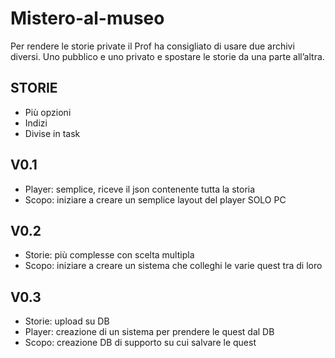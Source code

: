 # Mistero-al-museo

Per rendere le storie private il Prof ha consigliato di usare due archivi diversi. Uno pubblico e uno privato e spostare le storie da una parte all’altra.

## STORIE

- Più opzioni
- Indizi
- Divise in task

## V0.1

- Player: semplice, riceve il json contenente tutta la storia
- Scopo: iniziare a creare un semplice layout del player SOLO PC

## V0.2

- Storie: più complesse con scelta multipla
- Scopo: iniziare a creare un sistema che colleghi le varie quest tra di loro

## V0.3

- Storie: upload su DB
- Player: creazione di un sistema per prendere le quest dal DB
- Scopo: creazione DB di supporto su cui salvare le quest
